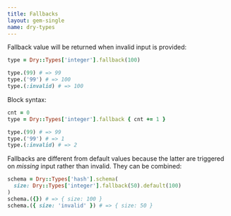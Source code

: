```yaml
---
title: Fallbacks
layout: gem-single
name: dry-types
---
```


Fallback value will be returned when invalid input is provided:

```ruby
type = Dry::Types['integer'].fallback(100)

type.(99) # => 99
type.('99') # => 100
type.(:invalid) # => 100
```

Block syntax:

```ruby
cnt = 0
type = Dry::Types['integer'].fallback { cnt += 1 }

type.(99) # => 99
type.('99') # => 1
type.(:invalid) # => 2
```

Fallbacks are different from default values because the latter are triggered on _missing_ input rather than invalid. They can be combined:

```ruby
schema = Dry::Types['hash'].schema(
  size: Dry::Types['integer'].fallback(50).default(100)
)
schema.({}) # => { size: 100 }
schema.({ size: 'invalid' }) # => { size: 50 }
```
